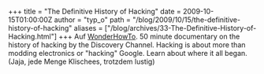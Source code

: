 +++
title = "The Definitive History of Hacking"
date = 2009-10-15T01:00:00Z
author = "typ_o"
path = "/blog/2009/10/15/the-definitive-history-of-hacking"
aliases = ["/blog/archives/33-The-Definitive-History-of-Hacking.html"]
+++
Auf
[WonderHowTo](https://www.wonderhowto.com/wonderment/the-definitive-history-of-hacking-0113408/).
50 minute documentary on the history of hacking by the Discovery
Channel. Hacking is about more than modding electronics or "hacking"
Google. Learn about where it all began.  
(Jaja, jede Menge Klischees, trotzdem lustig)
